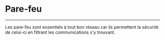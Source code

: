# Pare-feu

---

Les pare-feu sont essentiels à tout bon réseau car ils permettent la sécurité de celui-ci en filtrant les communications s'y trouvant.